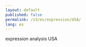 ```yaml
---
layout: default
published: false
permalink: /v3/es/expression/USA/
lang: es
---
```


expression analysis USA
